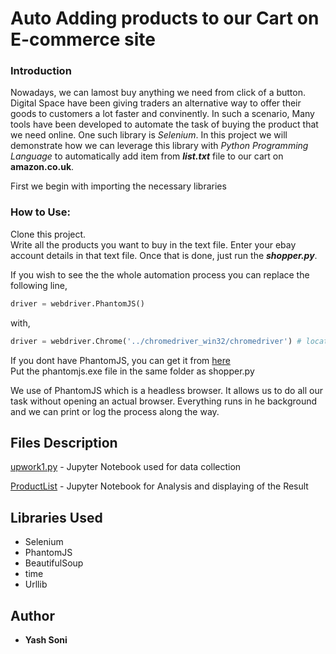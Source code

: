 # Auto Adding products to our Cart on E-commerce site
### Introduction
Nowadays, we can lamost buy anything we need from click of a button. Digital Space have been giving traders an alternative way to offer their goods to customers a lot faster and convinently. In such a scenario, Many tools have been developed to automate the task of buying the product that we need online. One such library is *Selenium*. In this project we will demonstrate how we can leverage this library with *Python Programming Language* to automatically add item from ***list.txt*** file to our cart on **amazon.co.uk**.

First we begin with importing the necessary libraries

### How to Use: </br>
Clone this project. </br>
Write all the products you want to buy in the text file. Enter your ebay account details in that text file. Once that is done, just run the ***shopper.py***. 

If you wish to see the the whole automation process you can replace the following line,
```python
driver = webdriver.PhantomJS() 

```
with, 

```python
driver = webdriver.Chrome('../chromedriver_win32/chromedriver') # location of your selenium chrome driver.
```
If you dont have PhantomJS, you can get it from [here](http://phantomjs.org/download.html) </br>
Put the phantomjs.exe file in the same folder as shopper.py

We use of PhantomJS which is a headless browser. It allows us to do all our task without opening an actual browser. Everything runs in he background and we can print or log the process along the way. 

## Files Description
[upwork1.py](https://github.com/ElToro13/ML-Python/blob/master/DDM-TwitterSentimentAnalysis/TwitterDataScrapping.ipynb) - Jupyter Notebook used for data collection

[ProductList](https://github.com/ElToro13/ML-Python/blob/master/DDM-TwitterSentimentAnalysis/DDM_NLP_SentimentAnalysis.ipynb) - Jupyter Notebook for Analysis and displaying of the Result

## Libraries Used

* Selenium
* PhantomJS
* BeautifulSoup
* time
* Urllib

## Author

* **Yash Soni**
